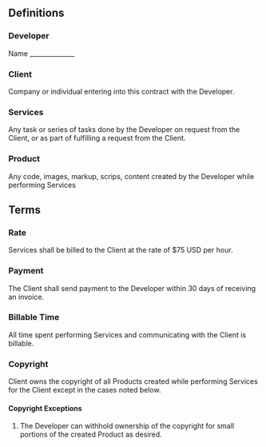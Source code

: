## Definitions

### Developer
Name ______________

### Client
Company or individual entering into this contract with the Developer.

### Services
Any task or series of tasks done by the Developer on request from the Client,
or as part of fulfilling a request from the Client.

### Product
Any code, images, markup, scrips, content created by the Developer while performing Services

## Terms

### Rate
Services shall be billed to the Client at the rate of $75 USD per hour.

### Payment
The Client shall send payment to the Developer within 30 days of receiving
an invoice.

### Billable Time
All time spent performing Services and communicating with the Client is
billable.

### Copyright
Client owns the copyright of all Products created while performing Services for the Client except in the cases noted below.

#### Copyright Exceptions
1. The Developer can withhold ownership of the copyright for small portions of the created Product as desired. 